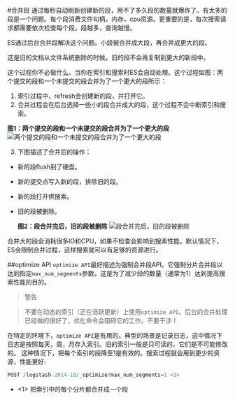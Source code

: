 #合并段
通过每秒自动刷新创建新的段，用不了多久段的数量就爆炸了。有太多的段是一个问题。每个段消费文件句柄，内存，cpu资源。更重要的是，每次搜索请求都需要依次检查每个段。段越多，查询越慢。

ES通过后台合并段解决这个问题。小段被合并成大段，再合并成更大的段。

这是旧的文档从文件系统删除的时候。旧的段不会再复制到更大的新段中。

这个过程你不必做什么。当你在索引和搜索时ES会自动处理。这个过程如图：两个提交的段和一个未提交的段合并为了一个更大的段所示：

1. 索引过程中，refresh会创建新的段，并打开它。
2. 合并过程会在后台选择一些小的段合并成大的段，这个过程不会中断索引和搜索。

 **图1：两个提交的段和一个未提交的段合并为了一个更大的段**
 ![两个提交的段和一个未提交的段合并为了一个更大的段](https://www.elastic.co/guide/en/elasticsearch/guide/current/images/elas_1110.png)
 
3. 下图描述了合并后的操作：
 * 新的段flush到了硬盘。
 * 新的提交点写入新的段，排除旧的段。
 * 新的段打开供搜索。
 * 旧的段被删除。
 
    **图2：段合并完后，旧的段被删除**
![段合并完后，旧的段被删除](https://www.elastic.co/guide/en/elasticsearch/guide/current/images/elas_1111.png)

合并大的段会消耗很多IO和CPU，如果不检查会影响到搜素性能。默认情况下，ES会限制合并过程，这样搜索就可以有足够的资源进行。

##optimize API
`optimize API`最好描述为强制合并段API。它强制分片合并段以达到指定`max_num_segments`参数。这是为了减少段的数量（通常为1）达到提高搜索性能的目的。

>警告

>不要在动态的索引（正在活跃更新）上使用`optimize API`。后台的合并处理已经做的很好了，优化命令会阻碍它的工作。不要干涉！

在特定的环境下，`optimize API`是有用的。典型的场景是记录日志，这中情况下日志是按照每天，周，月存入索引。旧的索引一般是只可读的，它们是不可能修改的。
这种情况下，把每个索引的段降至1是有效的。搜索过程就会用到更少的资源，性能更好:
```Javascript
POST /logstash-2014-10/_optimize?max_num_segments=1 <1>
```
- &lt;1> 把索引中的每个分片都合并成一个段


